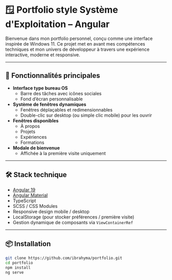 # 🪟 Portfolio style Système d'Exploitation – Angular

Bienvenue dans mon portfolio personnel, conçu comme une interface inspirée de Windows 11. Ce projet met en avant mes compétences techniques et mon univers de développeur à travers une expérience interactive, moderne et responsive.

---

## 🚀 Fonctionnalités principales

- **Interface type bureau OS**
  - Barre des tâches avec icônes sociales
  - Fond d’écran personnalisable
- **Système de fenêtres dynamiques**
  - Fenêtres déplaçables et redimensionnables
  - Double-clic sur desktop (ou simple clic mobile) pour les ouvrir
- **Fenêtres disponibles**
  - À propos
  - Projets
  - Expériences
  - Formations
- **Modale de bienvenue**
  - Affichée à la première visite uniquement

---

## 🛠️ Stack technique

- [Angular 19](https://angular.io/)
- [Angular Material](https://material.angular.dev/)
- TypeScript
- SCSS / CSS Modules
- Responsive design mobile / desktop
- LocalStorage (pour stocker préférences / première visite)
- Gestion dynamique de composants via `ViewContainerRef`

---

## 📦 Installation

```bash
git clone https://github.com/ibrahyma/portfolio.git
cd portfolio
npm install
ng serve
